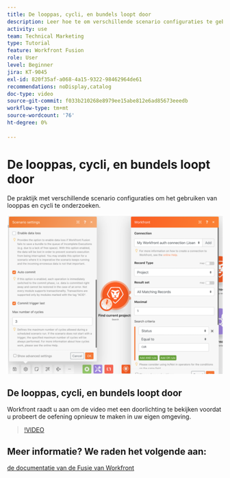 ```yaml
---
title: De looppas, cycli, en bundels loopt door
description: Leer hoe te om verschillende scenario configuraties te gebruiken om het gebruiken van looppas en cycli in  [!DNL Adobe Workfront Fusion] te onderzoeken.
activity: use
team: Technical Marketing
type: Tutorial
feature: Workfront Fusion
role: User
level: Beginner
jira: KT-9045
exl-id: 820f35af-a068-4a15-9322-98462964de61
recommendations: noDisplay,catalog
doc-type: video
source-git-commit: f033b210268e8979ee15abe812e6ad85673eeedb
workflow-type: tm+mt
source-wordcount: '76'
ht-degree: 0%

---
```


# De looppas, cycli, en bundels loopt door

De praktijk met verschillende scenario configuraties om het gebruiken van looppas en cycli te onderzoeken.

![ een beeld van looppas en cyclusmontages ](assets/execution-history-and-scheduling-6.png)

## De looppas, cycli, en bundels loopt door

Workfront raadt u aan om de video met een doorlichting te bekijken voordat u probeert de oefening opnieuw te maken in uw eigen omgeving.

>[!VIDEO](https://video.tv.adobe.com/v/335286/?quality=12&learn=on)



## Meer informatie? We raden het volgende aan:

[ de documentatie van de Fusie van Workfront ](https://experienceleague.adobe.com/docs/workfront/using/adobe-workfront-fusion/workfront-fusion-2.html?lang=en)
